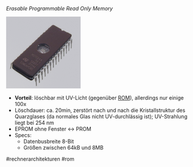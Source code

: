 *Erasable Programmable Read Only Memory*

![eprom.png](eprom.png)

* **Vorteil**: löschbar mit UV-Licht (gegenüber [ROM](ROM.md)), allerdings nur einige 100x
* Löschdauer: ca. 20min, zerstört nach und nach die Kristallstruktur des Quarzglases (da normales Glas nicht UV-durchlässig ist); UV-Strahlung liegt bei 254 nm
* EPROM ohne Fenster :left_right_arrow: PROM
* Specs:
  * Datenbusbreite 8-Bit
  * Größen zwischen 64kB und 8MB

\#rechnerarchitekturen #rom 

